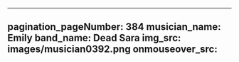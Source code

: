 ------
pagination_pageNumber: 384
musician_name: Emily
band_name: Dead Sara
img_src: images/musician0392.png
onmouseover_src: 
------